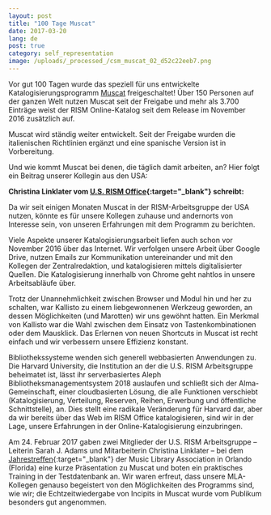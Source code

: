 ```yaml
---
layout: post
title: "100 Tage Muscat"
date: 2017-03-20
lang: de
post: true
category: self_representation
image: /uploads/_processed_/csm_muscat_02_d52c22eeb7.png
---
```



Vor gut 100 Tagen wurde das speziell für uns entwickelte Katalogisierungsprogramm [Muscat](/de/community/muscat.html#c3306 "Opens internal link in current window") freigeschaltet! Über 150 Personen auf der ganzen Welt nutzen Muscat seit der Freigabe und mehr als 3.700 Einträge weist der RISM Online-Katalog seit dem Release im November 2016 zusätzlich auf.

Muscat wird ständig weiter entwickelt. Seit der Freigabe wurden die italienischen Richtlinien ergänzt und eine spanische Version ist in Vorbereitung.

Und wie kommt Muscat bei denen, die täglich damit arbeiten, an? Hier folgt ein Beitrag unserer Kollegin aus den USA:

**Christina Linklater vom [U.S. RISM Office](http://hcl.harvard.edu/libraries/loebmusic/isham/rism.cfm){:target="_blank"} schreibt:**

Da wir seit einigen Monaten Muscat in der RISM-Arbeitsgruppe der USA nutzen, könnte es für unsere Kollegen zuhause und andernorts von Interesse sein, von unseren Erfahrungen mit dem Programm zu berichten.

Viele Aspekte unserer Katalogisierungsarbeit liefen auch schon vor November 2016 über das Internet. Wir verfolgen unsere Arbeit über Google Drive, nutzen Emails zur Kommunikation untereinander und mit den Kollegen der Zentralredaktion, und katalogisieren mittels digitalisierter Quellen. Die Katalogisierung innerhalb von Chrome geht nahtlos in unsere Arbeitsabläufe über.

Trotz der Unannehmlichkeit zwischen Browser und Modul hin und her zu schalten, war Kallisto zu einem liebgewonnenen Werkzeug geworden, an dessen Möglichkeiten (und Marotten) wir uns gewöhnt hatten. Ein Merkmal von Kallisto war die Wahl zwischen dem Einsatz von Tastenkombinationen oder dem Mausklick. Das Erlernen von neuen Shortcuts in Muscat ist recht einfach und wir verbessern unsere Effizienz konstant.

Bibliothekssysteme wenden sich generell webbasierten Anwendungen zu. Die Harvard University, die Institution an der die U.S. RISM Arbeitsgruppe beheimatet ist, lässt ihr serverbasiertes Aleph Bibliotheksmanagementsystem 2018 auslaufen und schließt sich der Alma-Gemeinschaft, einer cloudbasierten Lösung, die alle Funktionen verschiebt (Katalogisierung, Verteilung, Reserven, Reihen, Erwerbung und öffentliche Schnittstelle), an. Dies stellt eine radikale Veränderung für Harvard dar, aber da wir bereits über das Web im RISM Office katalogisieren, sind wir in der Lage, unsere Erfahrungen in der Online-Katalogisierung einzubringen.

Am 24. Februar 2017 gaben zwei Mitglieder der U.S. RISM Arbeitsgruppe – Leiterin Sarah J. Adams und Mitarbeiterin Christina Linklater – bei dem [Jahrestreffen](http://www.musiclibraryassoc.org/BlankCustom.asp?page=mla_2017){:target="_blank"} der Music Library Association in Orlando (Florida) eine kurze Präsentation zu Muscat und boten ein praktisches Training in der Testdatenbank an. Wir waren erfreut, dass unsere MLA-Kollegen genauso begeistert von den Möglichkeiten des Programms sind, wie wir; die Echtzeitwiedergabe von Incipits in Muscat wurde vom Publikum besonders gut angenommen.



<script type="text/javascript">var switchTo5x=true;</script><script type="text/javascript" src="http://w.sharethis.com/button/buttons.js"></script><script type="text/javascript">stLight.options({publisher: "9b601438-1ce1-49d8-bfd7-9cff5df54c17", doNotHash: false, doNotCopy: false, hashAddressBar: false});</script>